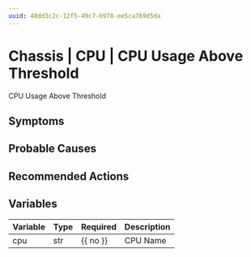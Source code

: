 ```yaml
---
uuid: 40dd3c2c-12f5-49c7-b978-ee5ca769d5da
---
```

# Chassis | CPU | CPU Usage Above Threshold

CPU Usage Above Threshold

## Symptoms

## Probable Causes

## Recommended Actions

## Variables

Variable | Type | Required | Description
--- | --- | --- | ---
cpu | str | {{ no }} | CPU Name

